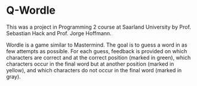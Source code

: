 # Q-Wordle
This was a project in Programming 2 course at Saarland University by Prof. Sebastian Hack and Prof. Jorge Hoffmann.

Wordle is a game similar to Mastermind. The goal is to guess a word in as few attempts as possible. For each guess, feedback is provided on which characters are correct and at the correct position (marked in green), which characters occur in the final word but at another position (marked in yellow), and which characters do not occur in the final word (marked in gray).

